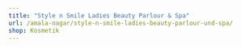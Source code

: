 ```yaml
---
title: "Style n Smile Ladies Beauty Parlour & Spa"
url: /amala-nagar/style-n-smile-ladies-beauty-parlour-und-spa/
shop: Kosmetik
---
```

